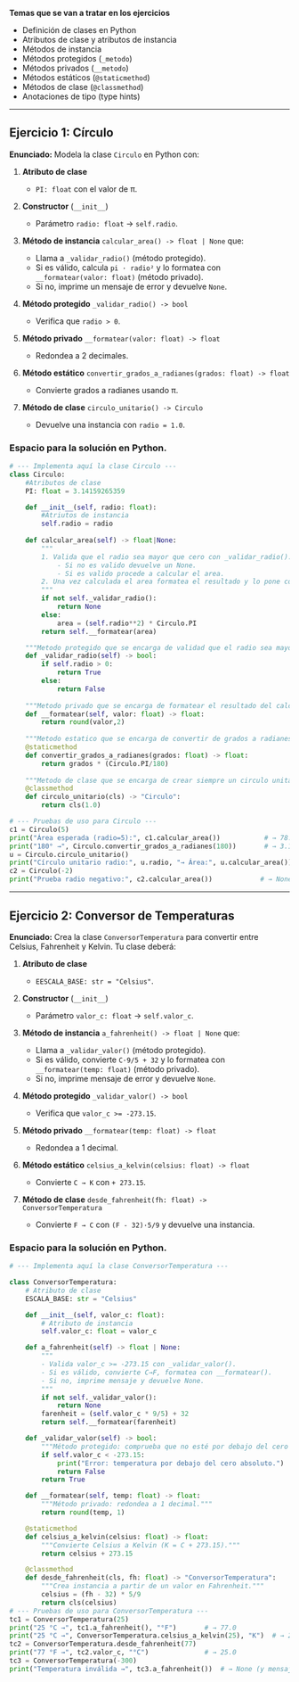 **Temas que se van a tratar en los ejercicios**

* Definición de clases en Python
* Atributos de clase y atributos de instancia
* Métodos de instancia
* Métodos protegidos (`_metodo`)
* Métodos privados (`__metodo`)
* Métodos estáticos (`@staticmethod`)
* Métodos de clase (`@classmethod`)
* Anotaciones de tipo (type hints)

---

## Ejercicio 1: Círculo

**Enunciado:**
Modela la clase `Circulo` en Python con:

1. **Atributo de clase**

   * `PI: float` con el valor de π.
2. **Constructor** (`__init__`)

   * Parámetro `radio: float` → `self.radio`.
3. **Método de instancia** `calcular_area() -> float | None` que:

   * Llama a `_validar_radio()` (método protegido).
   * Si es válido, calcula `pi · radio²` y lo formatea con `__formatear(valor: float)` (método privado).
   * Si no, imprime un mensaje de error y devuelve `None`.
4. **Método protegido** `_validar_radio() -> bool`

   * Verifica que `radio > 0`.
5. **Método privado** `__formatear(valor: float) -> float`

   * Redondea a 2 decimales.
6. **Método estático** `convertir_grados_a_radianes(grados: float) -> float`

   * Convierte grados a radianes usando π.
7. **Método de clase** `circulo_unitario() -> Circulo`

   * Devuelve una instancia con `radio = 1.0`.

### Espacio para la solución en Python.

```python
# --- Implementa aquí la clase Circulo ---
class Circulo:
    #Atributos de clase
    PI: float = 3.14159265359

    def __init__(self, radio: float):
        #Atriutos de instancia
        self.radio = radio
    
    def calcular_area(self) -> float|None:
        """
        1. Valida que el radio sea mayor que cero con _validar_radio().
            - Si no es valido devuelve un None.
            - Si es valido procede a calcular el area.
        2. Una vez calculada el area formatea el resultado y lo pone con 2 numeros decimales
        """
        if not self._validar_radio():
            return None
        else:
            area = (self.radio**2) * Circulo.PI
        return self.__formatear(area)

    """Metodo protegido que se encarga de validad que el radio sea mayor que cero"""
    def _validar_radio(self) -> bool:
        if self.radio > 0:
            return True
        else: 
            return False
    
    """Metodo privado que se encarga de formatear el resultado del calculo del area"""
    def __formatear(self, valor: float) -> float:
        return round(valor,2)
    
    """Metodo estatico que se encarga de convertir de grados a radianes"""
    @staticmethod
    def convertir_grados_a_radianes(grados: float) -> float:
        return grados * (Circulo.PI/180)
    
    """Metodo de clase que se encarga de crear siempre un circulo unitario"""
    @classmethod
    def circulo_unitario(cls) -> "Circulo":
        return cls(1.0)

# --- Pruebas de uso para Circulo ---
c1 = Circulo(5)
print("Área esperada (radio=5):", c1.calcular_area())           # → 78.54
print("180° →", Circulo.convertir_grados_a_radianes(180))       # → 3.14159…
u = Circulo.circulo_unitario()
print("Círculo unitario radio:", u.radio, "→ Área:", u.calcular_area())  # → 1, 3.14
c2 = Circulo(-2)
print("Prueba radio negativo:", c2.calcular_area())            # → None (y mensaje de error)
```

---

## Ejercicio 2: Conversor de Temperaturas

**Enunciado:**
Crea la clase `ConversorTemperatura` para convertir entre Celsius, Fahrenheit y Kelvin. Tu clase deberá:

1. **Atributo de clase**

   * `EESCALA_BASE: str = "Celsius"`.
2. **Constructor** (`__init__`)

   * Parámetro `valor_c: float` → `self.valor_c`.
3. **Método de instancia** `a_fahrenheit() -> float | None` que:

   * Llama a `_validar_valor()` (método protegido).
   * Si es válido, convierte `C·9/5 + 32` y lo formatea con `__formatear(temp: float)` (método privado).
   * Si no, imprime mensaje de error y devuelve `None`.
4. **Método protegido** `_validar_valor() -> bool`

   * Verifica que `valor_c >= -273.15`.
5. **Método privado** `__formatear(temp: float) -> float`

   * Redondea a 1 decimal.
6. **Método estático** `celsius_a_kelvin(celsius: float) -> float`

   * Convierte `C → K` con `+ 273.15`.
7. **Método de clase** `desde_fahrenheit(fh: float) -> ConversorTemperatura`

   * Convierte `F → C` con `(F - 32)·5/9` y devuelve una instancia.

### Espacio para la solución en Python.

```python
# --- Implementa aquí la clase ConversorTemperatura ---

class ConversorTemperatura:
    # Atributo de clase
    ESCALA_BASE: str = "Celsius"

    def __init__(self, valor_c: float):
        # Atributo de instancia
        self.valor_c: float = valor_c

    def a_fahrenheit(self) -> float | None:
        """
        - Valida valor_c >= -273.15 con _validar_valor().
        - Si es válido, convierte C→F, formatea con __formatear().
        - Si no, imprime mensaje y devuelve None.
        """
        if not self._validar_valor():
            return None
        farenheit = (self.valor_c * 9/5) + 32
        return self.__formatear(farenheit)

    def _validar_valor(self) -> bool:
        """Método protegido: comprueba que no esté por debajo del cero absoluto."""
        if self.valor_c < -273.15:
            print("Error: temperatura por debajo del cero absoluto.")
            return False
        return True

    def __formatear(self, temp: float) -> float:
        """Método privado: redondea a 1 decimal."""
        return round(temp, 1)

    @staticmethod
    def celsius_a_kelvin(celsius: float) -> float:
        """Convierte Celsius a Kelvin (K = C + 273.15)."""
        return celsius + 273.15

    @classmethod
    def desde_fahrenheit(cls, fh: float) -> "ConversorTemperatura":
        """Crea instancia a partir de un valor en Fahrenheit."""
        celsius = (fh - 32) * 5/9
        return cls(celsius)
# --- Pruebas de uso para ConversorTemperatura ---
tc1 = ConversorTemperatura(25)
print("25 °C →", tc1.a_fahrenheit(), "°F")       # → 77.0
print("25 °C →", ConversorTemperatura.celsius_a_kelvin(25), "K")  # → 298.15
tc2 = ConversorTemperatura.desde_fahrenheit(77)
print("77 °F →", tc2.valor_c, "°C")              # → 25.0
tc3 = ConversorTemperatura(-300)
print("Temperatura inválida →", tc3.a_fahrenheit())  # → None (y mensaje de error)
```
